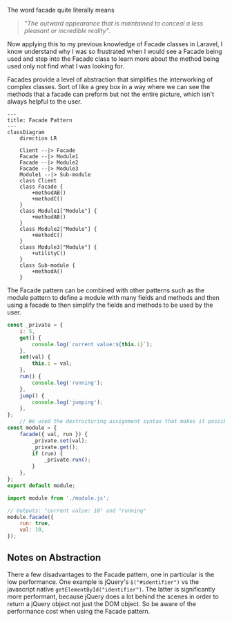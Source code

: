 The word facade quite literally means 
> *"The outward appearance that is maintained to conceal a less pleasant or incredible reality"*.

Now applying this to my previous knowledge of Facade classes in Laravel, I know understand why I was so frustrated when I would see a Facade being used and step into the Facade class to learn more about the method being used only not find what I was looking for.

Facades provide a level of abstraction that simplifies the interworking of complex classes. Sort of like a grey box in a way where we can see the methods that a facade can preform but not the entire picture, which isn't always helpful to the user.
```mermaid
---
title: Facade Pattern
---
classDiagram
	direction LR
	
	Client --|> Facade
	Facade --|> Module1
	Facade --|> Module2
	Facade --|> Module3
	Module1 --|> Sub-module
	class Client
	class Facade {
		+methodAB()
		+methodC()
	}
	class Module1["Module"] {
		+methodAB()
	}
	class Module2["Module"] {
		+methodC()
	}
	class Module3["Module"] {
		+utilityC()
	}
	class Sub-module {
		+methodA()
	}
```
The Facade pattern can be combined with other patterns such as the module pattern to define a module with many fields and methods and then using a facade to then simplify the fields and methods to be used by the user.
```js
const _private = {
	i: 5,
	get() {
		console.log(`current value:${this.i}`);
	},
	set(val) {
		this.i = val;
	},
	run() {
		console.log('running');
	},
	jump() {
		console.log('jumping');
	},
};
	// We used the destructuring assignment syntax that makes it possible to unpack values from data structures into distinct variables.
const module = {
	facade({ val, run }) {
		_private.set(val);
		_private.get();
		if (run) {
			_private.run();
		}
	},
};
export default module;

import module from './module.js';

// Outputs: "current value: 10" and "running"
module.facade({
	run: true,
	val: 10,
});
```
## Notes on Abstraction
There a few disadvantages to the Facade pattern, one in particular is the low performance. One example is jQuery's `$("#identifier")` vs the javascript native `getElementById("identifier")`. The latter is significantly more performant, because jQuery does a lot behind the scenes in order to return a jQuery object not just the DOM object. So be aware of the performance cost when using the Facade pattern.
